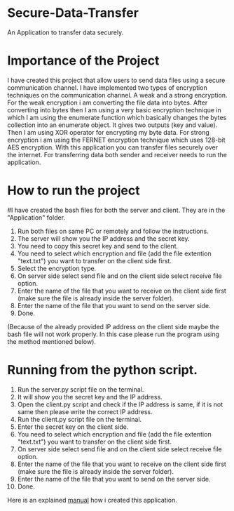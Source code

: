 # Secure-Data-Transfer
An Application to transfer data securely. 

# Importance of the Project
I have created this project that allow users to send data files using a secure communication channel. I have implemented two types of encryption techniques on the communication channel. A weak and a strong encryption. For the weak encryption i am converting the file data into bytes. After converting into bytes then I am using a very basic encryption
technique in which I am using the enumerate function which basically changes the bytes collection into an enumerate object. It gives two outputs (key and value). Then I am using XOR operator for encrypting my byte data. For strong encryption i am using
the FERNET encryption technique which uses 128-bit AES encryption.
With this application you can transfer files securely over the internet. For transferring data both sender and receiver needs to run the application.

# How to run the project
#I have created the bash files for both the server and client. They are in the "Application" folder. 
1. Run both files on same PC or remotely and follow the instructions.
2. The server will show you the IP address and the secret key. 
3. You need to copy this secret key and send to the client. 
4. You need to select which encryption and file (add the file extention "text.txt") you want to transfer on the client side first.
5. Select the encryption type.
6. On server side select send file and on the client side select receive file option.
7. Enter the name of the file that you want to receive on the client side first (make sure the file is already inside the server folder).
8. Enter the name of the file that you want to send on the server side. 
9. Done. 

(Because of the already provided IP address on the client side maybe the bash file will not work properly. In this case please run the program using the method mentioned below).

# Running from the python script. 
1. Run the server.py script file on the terminal.
2. It will show you the secret key and the IP address.
3. Open the client.py script and check if the IP address is same, if it is not same then please write the correct IP address. 
4. Run the client.py script file on the terminal. 
5. Enter the secret key on the client side. 
6. You need to select which encryption and file (add the file extention "text.txt") you want to transfer on the client side first.
7. On server side select send file and on the client side select receive file option.
8. Enter the name of the file that you want to receive on the client side first (make sure the file is already inside the server folder).
9. Enter the name of the file that you want to send on the server side. 
10. Done. 

Here is an explained [manual](https://drive.google.com/file/d/1Lg6KITdR647MYKSxUZ_a9dqdlqTe18FZ/view?usp=sharing) how i created this application.
